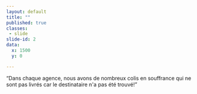 ```yaml
---
layout: default
title: ""
published: true
classes:
 - slide
slide-id: 2
data:
  x: 1500
  y: 0

---
```

<q>Dans chaque agence, nous avons de nombreux colis en souffrance qui ne sont pas livrés car le destinataire n'a pas été trouvé!</q>
